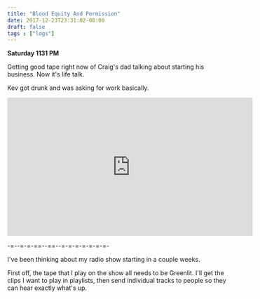 ```yaml
---
title: "Blood Equity And Permission"
date: 2017-12-23T23:31:02-08:00
draft: false
tags : ["logs"]
---
```


**Saturday 1131 PM**

Getting good tape right now of Craig's dad talking about starting his business. Now it's life talk.

Kev got drunk and was asking for work basically.

<iframe width="560" height="315" src="https://www.youtube.com/embed/mWm9K4ThsTs" frameborder="0" gesture="media" allow="encrypted-media" allowfullscreen></iframe>

-=--=-=-==--==--=-=-=-=-=-=-=-

I've been thinking about my radio show starting in a couple weeks.

First off, the tape that I play on the show all needs to be Greenlit. I'll get the clips I want to play in playlists, then send individual tracks to people so they can hear exactly what's up.  
